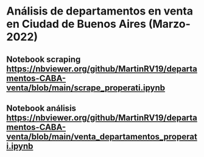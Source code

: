 # Análisis de departamentos en venta en Ciudad de Buenos Aires (Marzo-2022)

## Notebook scraping  https://nbviewer.org/github/MartinRV19/departamentos-CABA-venta/blob/main/scrape_properati.ipynb
## Notebook análisis  https://nbviewer.org/github/MartinRV19/departamentos-CABA-venta/blob/main/venta_departamentos_properati.ipynb
